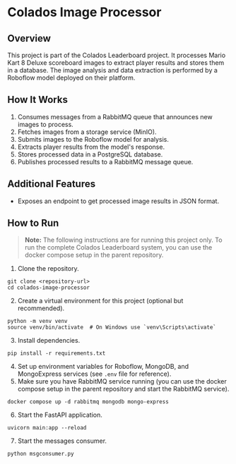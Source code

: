 # Colados Image Processor

## Overview

This project is part of the Colados Leaderboard project. It processes Mario Kart 8 Deluxe scoreboard images to extract player results and stores them in a database.
The image analysis and data extraction is performed by a Roboflow model deployed on their platform.

## How It Works
1. Consumes messages from a RabbitMQ queue that announces new images to process.
2. Fetches images from a storage service (MinIO).
3. Submits images to the Roboflow model for analysis.
4. Extracts player results from the model's response.
5. Stores processed data in a PostgreSQL database.
6. Publishes processed results to a RabbitMQ message queue.

## Additional Features
- Exposes an endpoint to get processed image results in JSON format.

## How to Run
> **Note:** 
The following instructions are for running this project only. To run the complete Colados Leaderboard system, you can use the docker compose setup in the parent repository.

1. Clone the repository.
```shell
git clone <repository-url>
cd colados-image-processor
```
2. Create a virtual environment for this project (optional but recommended).
```shell
python -m venv venv
source venv/bin/activate  # On Windows use `venv\Scripts\activate`
```
3. Install dependencies.
```shell
pip install -r requirements.txt
```
4. Set up environment variables for Roboflow, MongoDB, and MongoExpress services (see `.env` file for reference).
5. Make sure you have RabbitMQ service running (you can use the docker compose setup in the parent repository and start the RabbitMQ service).
```shell
docker compose up -d rabbitmq mongodb mongo-express
```
6. Start the FastAPI application.
```shell
uvicorn main:app --reload
```
7. Start the messages consumer.
```shell
python msgconsumer.py
```